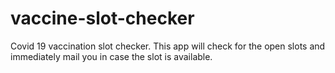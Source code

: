 # vaccine-slot-checker
Covid 19 vaccination slot checker. This app will check for the open slots and immediately mail you in case the slot is available.
